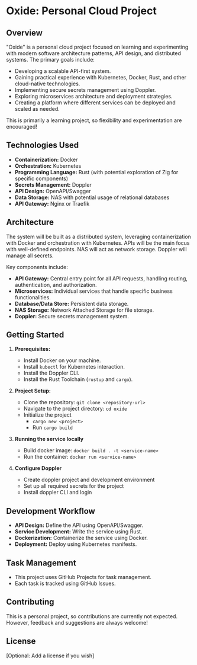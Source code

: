 # Oxide: Personal Cloud Project

## Overview

"Oxide" is a personal cloud project focused on learning and experimenting with modern software architecture patterns, API design, and distributed systems. The primary goals include:

-   Developing a scalable API-first system.
-   Gaining practical experience with Kubernetes, Docker, Rust, and other cloud-native technologies.
-   Implementing secure secrets management using Doppler.
-   Exploring microservices architecture and deployment strategies.
-   Creating a platform where different services can be deployed and scaled as needed.

This is primarily a learning project, so flexibility and experimentation are encouraged!

## Technologies Used

-   **Containerization:** Docker
-   **Orchestration:** Kubernetes
-   **Programming Language:** Rust (with potential exploration of Zig for specific components)
-   **Secrets Management:** Doppler
-   **API Design:** OpenAPI/Swagger
-   **Data Storage:** NAS with potential usage of relational databases
-   **API Gateway:** Nginx or Traefik

## Architecture

The system will be built as a distributed system, leveraging containerization with Docker and orchestration with Kubernetes. APIs will be the main focus with well-defined endpoints. NAS will act as network storage. Doppler will manage all secrets.

Key components include:

-   **API Gateway:** Central entry point for all API requests, handling routing, authentication, and authorization.
-   **Microservices:** Individual services that handle specific business functionalities.
-   **Database/Data Store:** Persistent data storage.
-   **NAS Storage:** Network Attached Storage for file storage.
-   **Doppler:** Secure secrets management system.

## Getting Started

1.  **Prerequisites:**
    -   Install Docker on your machine.
    -   Install `kubectl` for Kubernetes interaction.
    -   Install the Doppler CLI.
    -   Install the Rust Toolchain (`rustup` and `cargo`).

2.  **Project Setup:**
    -   Clone the repository: `git clone <repository-url>`
    -   Navigate to the project directory: `cd oxide`
    -   Initialize the project
        -   `cargo new <project>`
        -   Run `cargo build`

3. **Running the service locally**
     -   Build docker image: `docker build . -t <service-name>`
     -   Run the container: `docker run <service-name>`

4.  **Configure Doppler**
    -   Create doppler project and development environment
    -   Set up all required secrets for the project
    -   Install doppler CLI and login

## Development Workflow

-   **API Design:** Define the API using OpenAPI/Swagger.
-   **Service Development:** Write the service using Rust.
-   **Dockerization:** Containerize the service using Docker.
-   **Deployment:** Deploy using Kubernetes manifests.

## Task Management

-   This project uses GitHub Projects for task management.
-   Each task is tracked using GitHub Issues.

## Contributing

This is a personal project, so contributions are currently not expected. However, feedback and suggestions are always welcome!

## License

[Optional: Add a license if you wish]

